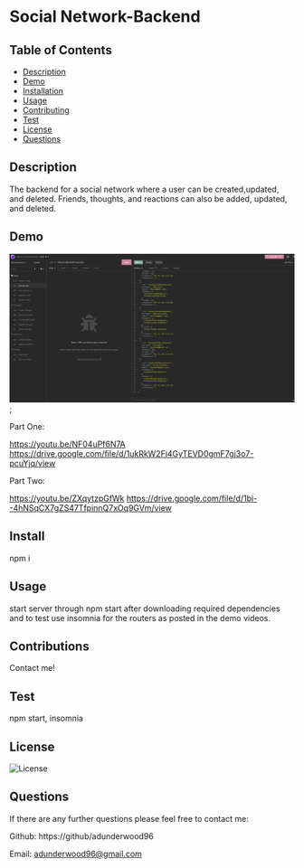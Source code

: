# Social Network-Backend

## Table of Contents

- [Description](#Description)
- [Demo](#Demo)
- [Installation](#Installation)
- [Usage](#Usage)
- [Contributing](#Contributing)
- [Test](#Tests)
- [License](#License)
- [Questions](#Questions)

## Description

The backend for a social network where a user can be created,updated, and deleted. Friends, thoughts, and reactions can also be added, updated, and deleted.

## Demo
![users](https://github.com/adunderwood96/social-network/blob/d5e1fb56697dbec60fa71f8802b1bc165db3b7ec/assets/images/users.png);

Part One:

https://youtu.be/NF04uPf6N7A
https://drive.google.com/file/d/1ukRkW2Fi4GyTEVD0gmF7gj3o7-pcuYjq/view

Part Two:

https://youtu.be/ZXqytzpGfWk
https://drive.google.com/file/d/1bi--4hNSqCX7gZS47TfpinnQ7xOq9GVm/view

## Install

npm i

## Usage

start server through npm start after downloading required dependencies and to test use insomnia for the routers as posted in the demo videos.

## Contributions

Contact me!

## Test

npm start, insomnia

## License

![License](https://img.shields.io/badge/License-MIT-yellow.svg)

## Questions

If there are any further questions please feel free to contact me:

Github: https://github/adunderwood96

Email: adunderwood96@gmail.com
